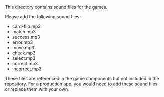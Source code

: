 This directory contains sound files for the games.

Please add the following sound files:
- card-flip.mp3
- match.mp3
- success.mp3
- error.mp3
- move.mp3
- check.mp3
- select.mp3
- correct.mp3
- incorrect.mp3

These files are referenced in the game components but not included in the repository.
For a production app, you would need to add these sound files or replace them with your own.